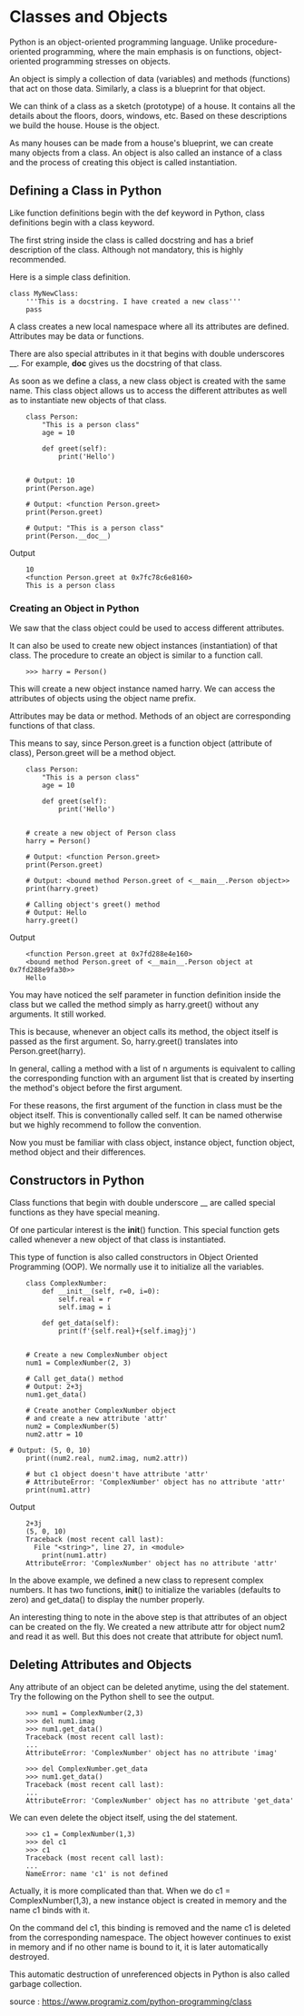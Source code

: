# Classes and Objects

Python is an object-oriented programming language. Unlike procedure-oriented programming, where the main emphasis is on functions, object-oriented programming stresses on objects.

An object is simply a collection of data (variables) and methods (functions) that act on those data. Similarly, a class is a blueprint for that object.

We can think of a class as a sketch (prototype) of a house. It contains all the details about the floors, doors, windows, etc. Based on these descriptions we build the house. House is the object.

As many houses can be made from a house's blueprint, we can create many objects from a class. An object is also called an instance of a class and the process of creating this object is called instantiation.

## Defining a Class in Python
Like function definitions begin with the def keyword in Python, class definitions begin with a class keyword.

The first string inside the class is called docstring and has a brief description of the class. Although not mandatory, this is highly recommended.

Here is a simple class definition.

    class MyNewClass:
        '''This is a docstring. I have created a new class'''
        pass
        
A class creates a new local namespace where all its attributes are defined. Attributes may be data or functions.

There are also special attributes in it that begins with double underscores __. For example, __doc__ gives us the docstring of that class.

As soon as we define a class, a new class object is created with the same name. This class object allows us to access the different attributes as well as to instantiate new objects of that class.

        class Person:
            "This is a person class"
            age = 10

            def greet(self):
                print('Hello')


        # Output: 10
        print(Person.age)

        # Output: <function Person.greet>
        print(Person.greet)

        # Output: "This is a person class"
        print(Person.__doc__)
Output

        10
        <function Person.greet at 0x7fc78c6e8160>
        This is a person class
### Creating an Object in Python
We saw that the class object could be used to access different attributes.

It can also be used to create new object instances (instantiation) of that class. The procedure to create an object is similar to a function call.

        >>> harry = Person()
This will create a new object instance named harry. We can access the attributes of objects using the object name prefix.

Attributes may be data or method. Methods of an object are corresponding functions of that class.

This means to say, since Person.greet is a function object (attribute of class), Person.greet will be a method object.

        class Person:
            "This is a person class"
            age = 10

            def greet(self):
                print('Hello')


        # create a new object of Person class
        harry = Person()

        # Output: <function Person.greet>
        print(Person.greet)

        # Output: <bound method Person.greet of <__main__.Person object>>
        print(harry.greet)

        # Calling object's greet() method
        # Output: Hello
        harry.greet()
Output

        <function Person.greet at 0x7fd288e4e160>
        <bound method Person.greet of <__main__.Person object at 0x7fd288e9fa30>>
        Hello

You may have noticed the self parameter in function definition inside the class but we called the method simply as harry.greet() without any arguments. It still worked.

This is because, whenever an object calls its method, the object itself is passed as the first argument. So, harry.greet() translates into Person.greet(harry).

In general, calling a method with a list of n arguments is equivalent to calling the corresponding function with an argument list that is created by inserting the method's object before the first argument.

For these reasons, the first argument of the function in class must be the object itself. This is conventionally called self. It can be named otherwise but we highly recommend to follow the convention.

Now you must be familiar with class object, instance object, function object, method object and their differences.

## Constructors in Python
Class functions that begin with double underscore __ are called special functions as they have special meaning.

Of one particular interest is the __init__() function. This special function gets called whenever a new object of that class is instantiated.

This type of function is also called constructors in Object Oriented Programming (OOP). We normally use it to initialize all the variables.

        class ComplexNumber:
            def __init__(self, r=0, i=0):
                self.real = r
                self.imag = i

            def get_data(self):
                print(f'{self.real}+{self.imag}j')


        # Create a new ComplexNumber object
        num1 = ComplexNumber(2, 3)

        # Call get_data() method
        # Output: 2+3j
        num1.get_data()

        # Create another ComplexNumber object
        # and create a new attribute 'attr'
        num2 = ComplexNumber(5)
        num2.attr = 10

    # Output: (5, 0, 10)
        print((num2.real, num2.imag, num2.attr))

        # but c1 object doesn't have attribute 'attr'
        # AttributeError: 'ComplexNumber' object has no attribute 'attr'
        print(num1.attr)
Output

        2+3j
        (5, 0, 10)
        Traceback (most recent call last):
          File "<string>", line 27, in <module>
            print(num1.attr)
        AttributeError: 'ComplexNumber' object has no attribute 'attr'
In the above example, we defined a new class to represent complex numbers. It has two functions, __init__() to initialize the variables (defaults to zero) and get_data() to display the number properly.

An interesting thing to note in the above step is that attributes of an object can be created on the fly. We created a new attribute attr for object num2 and read it as well. But this does not create that attribute for object num1.


## Deleting Attributes and Objects
Any attribute of an object can be deleted anytime, using the del statement. Try the following on the Python shell to see the output.

        >>> num1 = ComplexNumber(2,3)
        >>> del num1.imag
        >>> num1.get_data()
        Traceback (most recent call last):
        ...
        AttributeError: 'ComplexNumber' object has no attribute 'imag'

        >>> del ComplexNumber.get_data
        >>> num1.get_data()
        Traceback (most recent call last):
        ...
        AttributeError: 'ComplexNumber' object has no attribute 'get_data'
We can even delete the object itself, using the del statement.

        >>> c1 = ComplexNumber(1,3)
        >>> del c1
        >>> c1
        Traceback (most recent call last):
        ...
        NameError: name 'c1' is not defined
Actually, it is more complicated than that. When we do c1 = ComplexNumber(1,3), a new instance object is created in memory and the name c1 binds with it.

On the command del c1, this binding is removed and the name c1 is deleted from the corresponding namespace. The object however continues to exist in memory and if no other name is bound to it, it is later automatically destroyed.

This automatic destruction of unreferenced objects in Python is also called garbage collection.

source : https://www.programiz.com/python-programming/class


